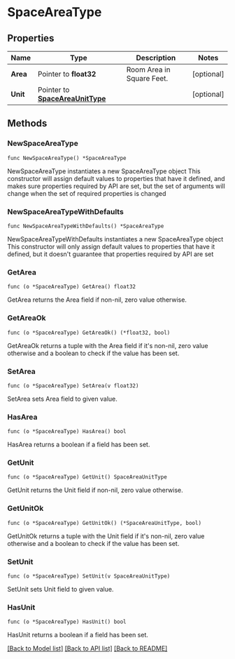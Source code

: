# SpaceAreaType

## Properties

Name | Type | Description | Notes
------------ | ------------- | ------------- | -------------
**Area** | Pointer to **float32** | Room Area in Square Feet. | [optional] 
**Unit** | Pointer to [**SpaceAreaUnitType**](SpaceAreaUnitType.md) |  | [optional] 

## Methods

### NewSpaceAreaType

`func NewSpaceAreaType() *SpaceAreaType`

NewSpaceAreaType instantiates a new SpaceAreaType object
This constructor will assign default values to properties that have it defined,
and makes sure properties required by API are set, but the set of arguments
will change when the set of required properties is changed

### NewSpaceAreaTypeWithDefaults

`func NewSpaceAreaTypeWithDefaults() *SpaceAreaType`

NewSpaceAreaTypeWithDefaults instantiates a new SpaceAreaType object
This constructor will only assign default values to properties that have it defined,
but it doesn't guarantee that properties required by API are set

### GetArea

`func (o *SpaceAreaType) GetArea() float32`

GetArea returns the Area field if non-nil, zero value otherwise.

### GetAreaOk

`func (o *SpaceAreaType) GetAreaOk() (*float32, bool)`

GetAreaOk returns a tuple with the Area field if it's non-nil, zero value otherwise
and a boolean to check if the value has been set.

### SetArea

`func (o *SpaceAreaType) SetArea(v float32)`

SetArea sets Area field to given value.

### HasArea

`func (o *SpaceAreaType) HasArea() bool`

HasArea returns a boolean if a field has been set.

### GetUnit

`func (o *SpaceAreaType) GetUnit() SpaceAreaUnitType`

GetUnit returns the Unit field if non-nil, zero value otherwise.

### GetUnitOk

`func (o *SpaceAreaType) GetUnitOk() (*SpaceAreaUnitType, bool)`

GetUnitOk returns a tuple with the Unit field if it's non-nil, zero value otherwise
and a boolean to check if the value has been set.

### SetUnit

`func (o *SpaceAreaType) SetUnit(v SpaceAreaUnitType)`

SetUnit sets Unit field to given value.

### HasUnit

`func (o *SpaceAreaType) HasUnit() bool`

HasUnit returns a boolean if a field has been set.


[[Back to Model list]](../README.md#documentation-for-models) [[Back to API list]](../README.md#documentation-for-api-endpoints) [[Back to README]](../README.md)


